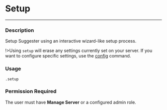 # Setup
---
### Description
Setup Suggester using an interactive wizard-like setup process.

!>Using `setup` will erase any settings currently set on your server. If you want to configure specific settings, use the [config](/admin/config.md) command.

### Usage
```
.setup
```
### Permission Required
The user must have **Manage Server** or a configured admin role.
